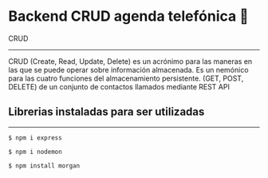 # Backend CRUD agenda telefónica 🚀

CRUD
***
CRUD (Create, Read, Update, Delete) es un acrónimo para las maneras en las que se puede operar sobre información almacenada. 
Es un nemónico para las cuatro funciones del almacenamiento persistente.
(GET, POST, DELETE) de un conjunto de contactos llamados mediante REST API 


## Librerias instaladas para ser utilizadas
***

```
$ npm i express

```
```
$ npm i nodemon

```
```
$ npm install morgan

```
